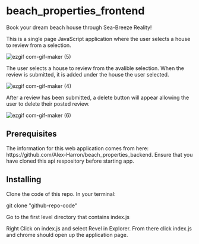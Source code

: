 # beach_properties_frontend

Book your dream beach house through Sea-Breeze Reality!

This is a single page JavaScript application where the user selects a house to review from a selection. 

![ezgif com-gif-maker (5)](https://user-images.githubusercontent.com/74021683/134084179-aeda88f4-99f5-451e-a9fc-90c01bfac5b8.gif)

The user selects a house to review from the avalible selection. When the review is submitted, it is added under the house the user selected.

![ezgif com-gif-maker (4)](https://user-images.githubusercontent.com/74021683/134083857-d6d9f4ec-8e98-4a74-9194-ed9e7db747f7.gif)

After a review has been submitted, a delete button will appear allowing the user to delete their posted review.

![ezgif com-gif-maker (6)](https://user-images.githubusercontent.com/74021683/134085619-3e35ef82-6a5c-4930-8756-1c080ae408f8.gif)

<h2>Prerequisites</h2>
The information for this web application comes from here: https://github.com/Alex-Harron/beach_properties_backend. Ensure that you have cloned this api respository before starting app.

<h2>Installing</h2>
Clone the code of this repo. In your terminal:

git clone "github-repo-code"

Go to the first level directory that contains index.js

Right Click on index.js and select Revel in Explorer. 
From there click index.js and chrome should open up the application page.
